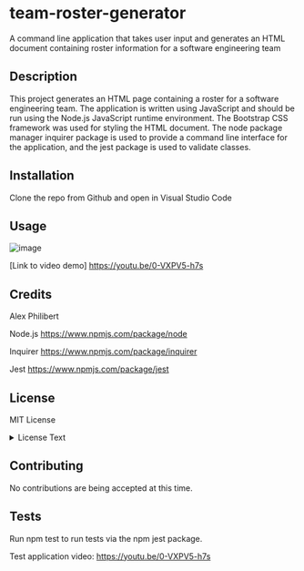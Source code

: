 # team-roster-generator
A command line application that takes user input and generates an HTML document containing roster information for a software engineering team

## Description
This project generates an HTML page containing a roster for a software engineering team.  The application is written using JavaScript and should be run using the Node.js JavaScript runtime environment.  The Bootstrap CSS framework was used for styling the HTML document.  The node package manager inquirer package is used to provide a command line interface for the application, and the jest package is used to validate classes.
  
## Installation
Clone the repo from Github and open in Visual Studio Code


## Usage

![image](https://user-images.githubusercontent.com/60405505/123871950-5e49f800-d902-11eb-8a16-6c60facdb94b.png)


[Link to video demo]  https://youtu.be/0-VXPV5-h7s


  
## Credits

Alex Philibert

Node.js https://www.npmjs.com/package/node

Inquirer https://www.npmjs.com/package/inquirer

Jest https://www.npmjs.com/package/jest



## License
MIT License

<details>
  <summary>
    License Text
  </summary> 

```

Copyright (c) 2021  Alex Philibert

Permission is hereby granted, free of charge, to any person obtaining a copy
of this software and associated documentation files (the "Software"), to deal
in the Software without restriction, including without limitation the rights
to use, copy, modify, merge, publish, distribute, sublicense, and/or sell
copies of the Software, and to permit persons to whom the Software is
furnished to do so, subject to the following conditions:
      
The above copyright notice and this permission notice shall be included in all
copies or substantial portions of the Software.
      
THE SOFTWARE IS PROVIDED "AS IS", WITHOUT WARRANTY OF ANY KIND, EXPRESS OR
IMPLIED, INCLUDING BUT NOT LIMITED TO THE WARRANTIES OF MERCHANTABILITY,
FITNESS FOR A PARTICULAR PURPOSE AND NONINFRINGEMENT. IN NO EVENT SHALL THE
AUTHORS OR COPYRIGHT HOLDERS BE LIABLE FOR ANY CLAIM, DAMAGES OR OTHER
LIABILITY, WHETHER IN AN ACTION OF CONTRACT, TORT OR OTHERWISE, ARISING FROM,
OUT OF OR IN CONNECTION WITH THE SOFTWARE OR THE USE OR OTHER DEALINGS IN THE
SOFTWARE.

```
</details>


## Contributing
No contributions are being accepted at this time.
  

## Tests
Run npm test to run tests via the npm jest package.

Test application video: https://youtu.be/0-VXPV5-h7s


